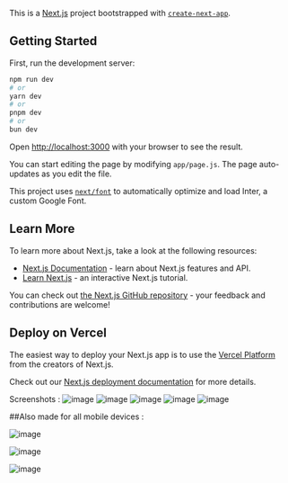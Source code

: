 This is a [Next.js](https://nextjs.org/) project bootstrapped with [`create-next-app`](https://github.com/vercel/next.js/tree/canary/packages/create-next-app).

## Getting Started

First, run the development server:

```bash
npm run dev
# or
yarn dev
# or
pnpm dev
# or
bun dev
```

Open [http://localhost:3000](http://localhost:3000) with your browser to see the result.

You can start editing the page by modifying `app/page.js`. The page auto-updates as you edit the file.

This project uses [`next/font`](https://nextjs.org/docs/basic-features/font-optimization) to automatically optimize and load Inter, a custom Google Font.

## Learn More

To learn more about Next.js, take a look at the following resources:

- [Next.js Documentation](https://nextjs.org/docs) - learn about Next.js features and API.
- [Learn Next.js](https://nextjs.org/learn) - an interactive Next.js tutorial.

You can check out [the Next.js GitHub repository](https://github.com/vercel/next.js/) - your feedback and contributions are welcome!

## Deploy on Vercel

The easiest way to deploy your Next.js app is to use the [Vercel Platform](https://vercel.com/new?utm_medium=default-template&filter=next.js&utm_source=create-next-app&utm_campaign=create-next-app-readme) from the creators of Next.js.

Check out our [Next.js deployment documentation](https://nextjs.org/docs/deployment) for more details.

Screenshots : 
![image](https://github.com/WiTheR60334/BusTracker-Pro/assets/115364885/baf852b9-cb41-45d4-b81f-b3c59da0f334)
![image](https://github.com/WiTheR60334/BusTracker-Pro/assets/115364885/89645057-d69a-4f6b-bdb4-64ff0ff11ff6)
![image](https://github.com/WiTheR60334/BusTracker-Pro/assets/115364885/1ced665f-10ad-42d7-8394-ab60943f16db)
![image](https://github.com/WiTheR60334/BusTracker-Pro/assets/115364885/3e085b93-1970-4802-b536-bf41f7a22cbc)
![image](https://github.com/WiTheR60334/BusTracker-Pro/assets/115364885/6454912b-dd8d-4dfd-bee2-51a26d5c642a)

##Also made for all mobile devices :

![image](https://github.com/WiTheR60334/BusTracker-Pro/assets/115364885/4bf4f15e-da2e-4b96-b27d-7ad8f9750b40)

![image](https://github.com/WiTheR60334/BusTracker-Pro/assets/115364885/37e5c56d-9ac2-4def-aa0c-dc84893d09d6)

![image](https://github.com/WiTheR60334/BusTracker-Pro/assets/115364885/d871e9b2-a306-452d-bb0d-1a9a8597c41b)




